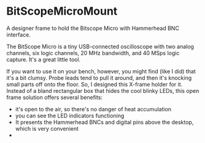 # BitScopeMicroMount
 A designer frame to hold the Bitscope Micro with Hammerhead BNC interface.

The BitScope Micro is a tiny USB-connected oscilloscope with two analog channels, six logic channels, 20 MHz bandwidth, and 40 MSps logic capture.  It's a great little tool.

If you want to use it on your bench, however, you might find (like I did) that it's a bit clumsy.  Probe leads tend to pull it around, and then it's knocking small parts off onto the floor.  So, I designed this X-frame holder for it.  Instead of a bland rectangular box that hides the cool blinky LEDs, this open frame solution offers several benefits:

- it's open to the air, so there's no danger of heat accumulation
- you can see the LED indicators functioning
- It presents the Hammerhead BNCs and digital pins above the desktop, which is very convenient
- 